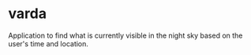 # varda
Application to find what is currently visible in the night sky based on the user's time and location.
